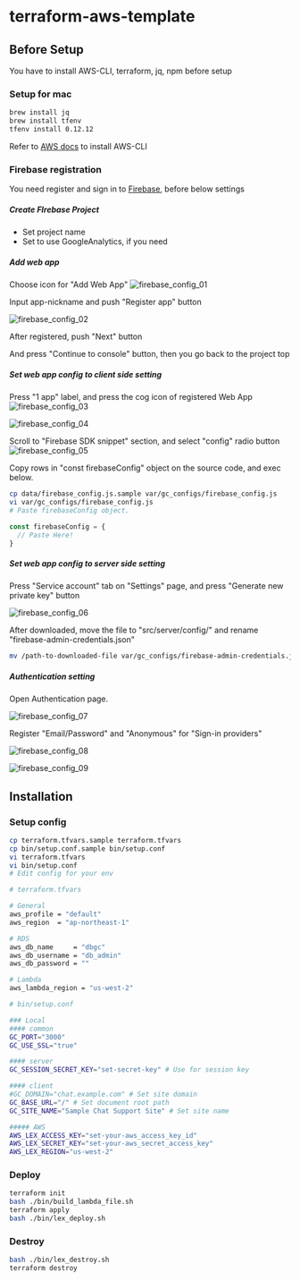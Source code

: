 # terraform-aws-template

## Before Setup
You have to install AWS-CLI, terraform, jq, npm before setup

### Setup for mac
```bash
brew install jq
brew install tfenv
tfenv install 0.12.12
```
Refer to [AWS docs](https://docs.aws.amazon.com/cli/latest/userguide/install-macos.html) to install AWS-CLI

### Firebase registration

You need register and sign in to [Firebase](https://firebase.google.com/), before below settings

##### Create FIrebase Project

* Set project name
* Set to use GoogleAnalytics, if you need

##### Add web app

Choose icon for "Add Web App" ![firebase_config_01](https://raw.githubusercontent.com/uzura8/expressbird/dev_gc/src/doc/assets/img/firebase_config_01.png)



Input app-nickname and push "Register app" button

![firebase_config_02](https://raw.githubusercontent.com/uzura8/expressbird/dev_gc/src/doc/assets/img/firebase_config_02.png)



After registered, push "Next" button

And press "Continue to  console" button, then you go back to the project top



##### Set web app config to client side setting

Press "1 app" label, and press the cog icon of registered Web App ![firebase_config_03](https://raw.githubusercontent.com/uzura8/expressbird/dev_gc/src/doc/assets/img/firebase_config_03.png)

 ![firebase_config_04](https://raw.githubusercontent.com/uzura8/expressbird/dev_gc/src/doc/assets/img/firebase_config_04.png)



Scroll to "Firebase SDK snippet" section, and select "config" radio button ![firebase_config_05](https://raw.githubusercontent.com/uzura8/expressbird/dev_gc/src/doc/assets/img/firebase_config_05.png)



Copy rows in "const firebaseConfig" object on the source code, and exec below.

```bash
cp data/firebase_config.js.sample var/gc_configs/firebase_config.js
vi var/gc_configs/firebase_config.js
# Paste firebaseConfig object.
```

```js
const firebaseConfig = {
  // Paste Here!
}
```


##### Set web app config to server side setting

Press "Service account" tab on "Settings" page, and press "Generate new private key" button

![firebase_config_06](https://raw.githubusercontent.com/uzura8/expressbird/dev_gc/src/doc/assets/img/firebase_config_06.jpg)



After downloaded, move the file to "src/server/config/" and rename "firebase-admin-credentials.json"

```bash
mv /path-to-downloaded-file var/gc_configs/firebase-admin-credentials.json
```



##### Authentication setting

Open Authentication page.

![firebase_config_07](https://raw.githubusercontent.com/uzura8/expressbird/dev_gc/src/doc/assets/img/firebase_config_07.png)



Register "Email/Password" and "Anonymous" for "Sign-in providers"

![firebase_config_08](https://raw.githubusercontent.com/uzura8/expressbird/dev_gc/src/doc/assets/img/firebase_config_08.png)

![firebase_config_09](https://raw.githubusercontent.com/uzura8/expressbird/dev_gc/src/doc/assets/img/firebase_config_09.png)




## Installation

### Setup config

```bash
cp terraform.tfvars.sample terraform.tfvars
cp bin/setup.conf.sample bin/setup.conf
vi terraform.tfvars
vi bin/setup.conf
# Edit config for your env
```

```bash
# terraform.tfvars

# General
aws_profile = "default"
aws_region  = "ap-northeast-1"

# RDS
aws_db_name     = "dbgc"
aws_db_username = "db_admin"
aws_db_password = ""

# Lambda
aws_lambda_region = "us-west-2"
```

```bash
# bin/setup.conf

### Local
#### common
GC_PORT="3000"
GC_USE_SSL="true"

#### server
GC_SESSION_SECRET_KEY="set-secret-key" # Use for session key

#### client
#GC_DOMAIN="chat.example.com" # Set site domain
GC_BASE_URL="/" # Set document root path
GC_SITE_NAME="Sample Chat Support Site" # Set site name

##### AWS
AWS_LEX_ACCESS_KEY="set-your-aws_access_key_id"
AWS_LEX_SECRET_KEY="set-your-aws_secret_access_key"
AWS_LEX_REGION="us-west-2"
```

### Deploy

```bash
terraform init
bash ./bin/build_lambda_file.sh
terraform apply
bash ./bin/lex_deploy.sh
```

### Destroy

```bash
bash ./bin/lex_destroy.sh
terraform destroy
```
